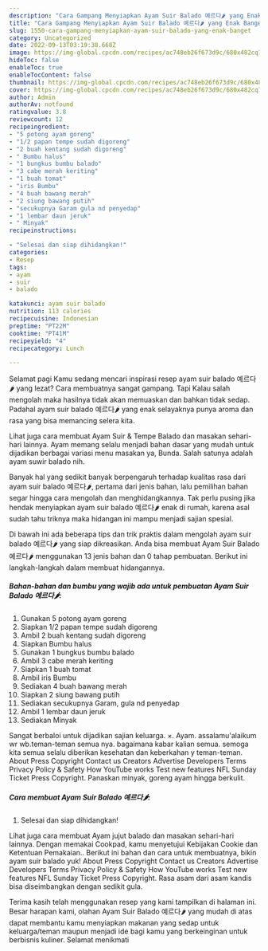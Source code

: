 ```yaml
---
description: "Cara Gampang Menyiapkan Ayam Suir Balado 예르다🌶 yang Enak Banget"
title: "Cara Gampang Menyiapkan Ayam Suir Balado 예르다🌶 yang Enak Banget"
slug: 1550-cara-gampang-menyiapkan-ayam-suir-balado-yang-enak-banget
category: Uncategorized
date: 2022-09-13T03:19:38.668Z
image: https://img-global.cpcdn.com/recipes/ac748eb26f673d9c/680x482cq70/ayam-suir-balado-예르다-foto-resep-utama.jpg
hideToc: false
enableToc: true
enableTocContent: false
thumbnail: https://img-global.cpcdn.com/recipes/ac748eb26f673d9c/680x482cq70/ayam-suir-balado-예르다-foto-resep-utama.jpg
cover: https://img-global.cpcdn.com/recipes/ac748eb26f673d9c/680x482cq70/ayam-suir-balado-예르다-foto-resep-utama.jpg
author: Admin
authorAv: notfound
ratingvalue: 3.8
reviewcount: 12
recipeingredient:
- "5 potong ayam goreng"
- "1/2 papan tempe sudah digoreng"
- "2 buah kentang sudah digoreng"
- " Bumbu halus"
- "1 bungkus bumbu balado"
- "3 cabe merah keriting"
- "1 buah tomat"
- "iris Bumbu"
- "4 buah bawang merah"
- "2 siung bawang putih"
- "secukupnya Garam gula nd penyedap"
- "1 lembar daun jeruk"
- " Minyak"
recipeinstructions:

- "Selesai dan siap dihidangkan!"
categories:
- Resep
tags:
- ayam
- suir
- balado

katakunci: ayam suir balado 
nutrition: 113 calories
recipecuisine: Indonesian
preptime: "PT22M"
cooktime: "PT41M"
recipeyield: "4"
recipecategory: Lunch

---
```



Selamat pagi Kamu sedang mencari inspirasi resep ayam suir balado 예르다🌶 yang lezat? Cara membuatnya sangat gampang. Tapi Kalau salah mengolah maka hasilnya tidak akan memuaskan dan bahkan tidak sedap. Padahal ayam suir balado 예르다🌶 yang enak selayaknya punya aroma dan rasa yang bisa memancing selera kita.


Lihat juga cara membuat Ayam Suir &amp; Tempe Balado dan masakan sehari-hari lainnya. Ayam memang selalu menjadi bahan dasar yang mudah untuk dijadikan berbagai variasi menu masakan ya, Bunda. Salah satunya adalah ayam suwir balado nih.

Banyak hal yang sedikit banyak berpengaruh terhadap kualitas rasa dari ayam suir balado 예르다🌶, pertama dari jenis bahan, lalu pemilihan bahan segar hingga cara mengolah dan menghidangkannya. Tak perlu pusing jika hendak menyiapkan ayam suir balado 예르다🌶 enak di rumah, karena asal sudah tahu triknya maka hidangan ini mampu menjadi sajian spesial.


Di bawah ini ada beberapa tips dan trik praktis dalam mengolah ayam suir balado 예르다🌶 yang siap dikreasikan. Anda bisa membuat Ayam Suir Balado 예르다🌶 menggunakan 13 jenis bahan dan 0 tahap pembuatan. Berikut ini langkah-langkah dalam membuat hidangannya.

<!--inarticleads1-->

##### Bahan-bahan dan bumbu yang wajib ada untuk pembuatan Ayam Suir Balado 예르다🌶:

1. Gunakan 5 potong ayam goreng
1. Siapkan 1/2 papan tempe sudah digoreng
1. Ambil 2 buah kentang sudah digoreng
1. Siapkan  Bumbu halus
1. Gunakan 1 bungkus bumbu balado
1. Ambil 3 cabe merah keriting
1. Siapkan 1 buah tomat
1. Ambil iris Bumbu
1. Sediakan 4 buah bawang merah
1. Siapkan 2 siung bawang putih
1. Sediakan secukupnya Garam, gula nd penyedap
1. Ambil 1 lembar daun jeruk
1. Sediakan  Minyak


Sangat berbaloi untuk dijadikan sajian keluarga. ×. Ayam. assalamu&#39;alaikum wr wb.teman-teman semua nya. bagaimana kabar kalian semua. semoga kita semua selalu diberikan kesehatan dan keberkahan y teman-teman. About Press Copyright Contact us Creators Advertise Developers Terms Privacy Policy &amp; Safety How YouTube works Test new features NFL Sunday Ticket Press Copyright. Panaskan minyak, goreng ayam hingga berkulit. 

<!--inarticleads2-->

##### Cara membuat Ayam Suir Balado 예르다🌶:


1. Selesai dan siap dihidangkan!

Lihat juga cara membuat Ayam jujut balado dan masakan sehari-hari lainnya. Dengan memakai Cookpad, kamu menyetujui Kebijakan Cookie dan Ketentuan Pemakaian.. Berikut ini bahan dan cara untuk membuatnya, bikin ayam suir balado yuk! About Press Copyright Contact us Creators Advertise Developers Terms Privacy Policy &amp; Safety How YouTube works Test new features NFL Sunday Ticket Press Copyright. Rasa asam dari asam kandis bisa diseimbangkan dengan sedikit gula. 

Terima kasih telah menggunakan resep yang kami tampilkan di halaman ini. Besar harapan kami, olahan Ayam Suir Balado 예르다🌶 yang mudah di atas dapat membantu kamu menyiapkan makanan yang sedap untuk keluarga/teman maupun menjadi ide bagi kamu yang berkeinginan untuk berbisnis kuliner. Selamat menikmati
